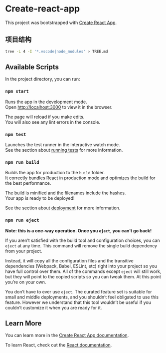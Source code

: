 # Create-react-app

This project was bootstrapped with [Create React App](https://github.com/facebook/create-react-app).

## 项目结构

```bash
tree -L 4 -I '*.vscode|node_modules' > TREE.md
```

## Available Scripts

In the project directory, you can run:

### `npm start`

Runs the app in the development mode. </br>
Open [http://localhost:3000](http://localhost:3000) to view it in the browser.

The page will reload if you make edits.</br>
You will also see any lint errors in the console.

### `npm test`

Launches the test runner in the interactive watch mode.</br>
See the section about [running tests](https://facebook.github.io/create-react-app/docs/running-tests) for more information.

### `npm run build`

Builds the app for production to the `build` folder.</br>
It correctly bundles React in production mode and optimizes the build for the best performance.

The build is minified and the filenames include the hashes.</br>
Your app is ready to be deployed!

See the section about [deployment](https://facebook.github.io/create-react-app/docs/deployment) for more information.

### `npm run eject`

**Note: this is a one-way operation. Once you `eject`, you can’t go back!**

If you aren’t satisfied with the build tool and configuration choices, you can `eject` at any time. This command will remove the single build dependency from your project.

Instead, it will copy all the configuration files and the transitive dependencies (Webpack, Babel, ESLint, etc) right into your project so you have full control over them. All of the commands except `eject` will still work, but they will point to the copied scripts so you can tweak them. At this point you’re on your own.

You don’t have to ever use `eject`. The curated feature set is suitable for small and middle deployments, and you shouldn’t feel obligated to use this feature. However we understand that this tool wouldn’t be useful if you couldn’t customize it when you are ready for it.

## Learn More

You can learn more in the [Create React App documentation](https://facebook.github.io/create-react-app/docs/getting-started).

To learn React, check out the [React documentation](https://reactjs.org/).
